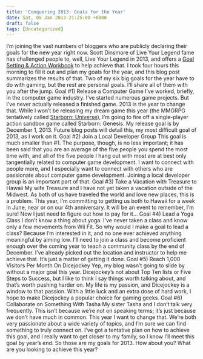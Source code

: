 ```yaml
---
title: 'Conquering 2013: Goals for the Year'
date: Sat, 05 Jan 2013 21:25:00 +0000
draft: false
tags: [Uncategorized]
---
```


I’m joining the vast numbers of bloggers who are publicly declaring their goals for the new year right now. Scott Dinsmore of Live Your Legend fame has challenged people to, well, Live Your Legend in 2013, and offers a [Goal Setting & Action Workbook](http://liveyourlegend.net/free-2013-goal-setting-guide/) to help achieve that. I took four hours this morning to fill it out and plan my goals for the year, and this blog post summarizes the results of that. Two of my six big goals for the year have to do with gaming, but the rest are personal goals. I’ll share all of them with you after the jump. Goal #1) Release a Computer Game I’ve worked, briefly, in the computer game industry. I’ve started numerous game projects. But I’ve never actually released a finished game. 2013 is the year to change that. While I won’t be releasing my dream game this year (the MMORPG tentatively called [Starborn: Universe](https://starbornuniverse.wordpress.com/)), I’m going to fire off a single-player action sandbox game called Starborn: Genesis. My release goal is by December 1, 2013. Future blog posts will detail this, my most difficult goal of 2013, as I work on it. Goal #2) Join a Local Developer Group This goal is much smaller than #1. The purpose, though, is no less important; it has been said that you are an average of the five people you spend the most time with, and all of the five people I hang out with most are at best only tangentially related to computer game development. I want to connect with people more, and I especially want to connect with others who are passionate about computer game development. Joining a local developer group is an important part of that. Goal #3) Take a Vacation with Treasure to Hawaii My wife Treasure and I have not yet taken a vacation outside of the Midwest. As both of us have traveled the world and love new places, this is a problem. This year, I’m committing to getting us both to Hawaii for a week in June, near or on our 4th anniversary. It will be an event to remember, I’m sure! Now I just need to figure out how to pay for it… Goal #4) Lead a Yoga Class I don’t know a thing about yoga. I’ve never taken a class and know only a few movements from Wii Fit. So why would I make a goal to lead a class? Because I’m interested in it, and no one ever achieved anything meaningful by aiming low. I’ll need to join a class and become proficient enough over the coming year to teach a community class by the end of December. I’ve already picked out the location and instructor to help me achieve that. It’s just a matter of getting it done. Goal #5) Reach 1,000 Visitors Per Month On Dicejockey Yep, my blog wasn’t going to slide by without a major goal this year. Dicejockey’s not about Top Ten lists or Five Steps to Success, but I like to think I say things worth talking about, and that’s worth pushing harder on. My life is my passion, and Dicejockey is a window to that passion. With a little luck and an extra dose of hard work, I hope to make Dicejockey a popular choice for gaming geeks. Goal #6) Collaborate on Something With Tasha My sister Tasha and I don’t talk very frequently. This isn’t because we’re not on speaking terms; it’s just because we don’t have much in common. This year I want to change that. We’re both very passionate about a wide variety of topics, and I’m sure we can find something to truly connect on. I’ve got a tentative plan on how to achieve this goal, and I really want to get closer to my family, so I know I’ll meet this goal by year’s end. So those are my goals for 2013. How about you? What are you looking to achieve this year?